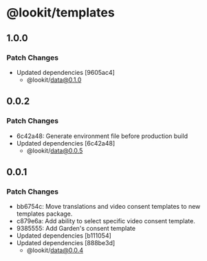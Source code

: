 # @lookit/templates

## 1.0.0

### Patch Changes

- Updated dependencies [9605ac4]
  - @lookit/data@0.1.0

## 0.0.2

### Patch Changes

- 6c42a48: Generate environment file before production build
- Updated dependencies [6c42a48]
  - @lookit/data@0.0.5

## 0.0.1

### Patch Changes

- bb6754c: Move translations and video consent templates to new templates
  package.
- c879e6a: Add ability to select specific video consent template.
- 9385555: Add Garden's consent template
- Updated dependencies [b111054]
- Updated dependencies [888be3d]
  - @lookit/data@0.0.4
